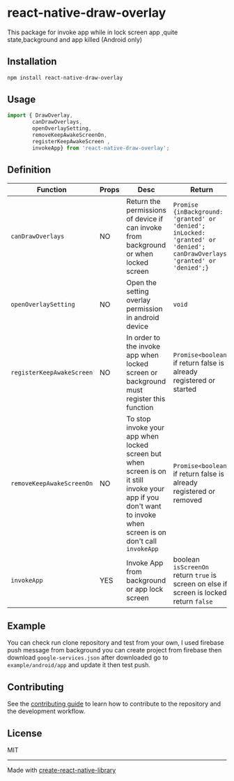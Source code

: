 # react-native-draw-overlay

This package for invoke app while in lock screen app ,quite state,background and app killed (Android only)

## Installation

```sh
npm install react-native-draw-overlay
```

## Usage

```js
import { DrawOverlay,
        canDrawOverlays,
        openOverlaySetting,
        removeKeepAwakeScreenOn,
        registerKeepAwakeScreen ,
        invokeApp} from 'react-native-draw-overlay';
```

## Definition
| Function                              | Props                                 | Desc| Return                             |
| ------------------------------------- | ------------------------------------- | --- | ----------------------------------------------------------------------------------------------------------------- |
| `canDrawOverlays`                     | NO                                    | Return the permissions of device if can invoke from background or when locked screen | `Promise` `{inBackground: 'granted' or 'denied'; inLocked: 'granted' or 'denied'; canDrawOverlays: 'granted' or 'denied';}`    | 
| `openOverlaySetting`                  | NO                                  |  Open the setting overlay permission in android device                            |     `void`                   |
| `registerKeepAwakeScreen`             | NO                                    | In order  to the invoke app when locked screen or background must register this function                            |  `Promise<boolean>` if return false is already registered or started            |
| `removeKeepAwakeScreenOn`             | NO                                    | To stop invoke your app when locked screen but when screen is on it still invoke your app if you don't want to invoke when screen is on don't call `invokeApp`                            |    `Promise<boolean>` if return false is already registered or removed                   | 
| `invokeApp`                           | YES                                   | Invoke App from background or app lock screen             |  boolean `isScreenOn` return `true` is screen on else if screen is locked return `false`             |

## Example

You can check run clone repository and test from your own,
I used firebase push message from background you can create project from firebase then download `google-services.json` after downloaded go to `example/android/app` and update it then test push.

## Contributing

See the [contributing guide](CONTRIBUTING.md) to learn how to contribute to the repository and the development workflow.

## License

MIT

---

Made with [create-react-native-library](https://github.com/callstack/react-native-builder-bob)
